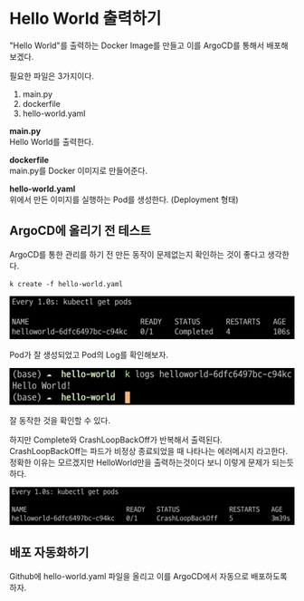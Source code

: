 # Hello World 출력하기

"Hello World"를 출력하는 Docker Image를 만들고 이를 ArgoCD를 통해서 배포해보겠다.

필요한 파일은 3가지이다.

1. main.py
2. dockerfile
3. hello-world.yaml


**main.py**<br/>
Hello World를 출력한다.

**dockerfile**<br>
main.py를 Docker 이미지로 만들어준다.

**hello-world.yaml**<br/>
위에서 만든 이미지를 실행하는 Pod를 생성한다. (Deployment 형태)


## ArgoCD에 올리기 전 테스트

ArgoCD를 통한 관리를 하기 전 만든 동작이 문제없는지 확인하는 것이 좋다고 생각한다.

    k create -f hello-world.yaml

![test-success](./image/test-success.png)

Pod가 잘 생성되었고 Pod의 Log를 확인해보자.

![test-log](./image/test-log.png)

잘 동작한 것을 확인할 수 있다.

하지만 Complete와 CrashLoopBackOff가 반복해서 출력된다. CrashLoopBackOff는 파드가 비정상 종료되었을 때 나타나는 에러메시지 라고한다. 정확한 이유는 모르겠지만 HelloWorld만을 출력하는것이다 보니 이렇게 문제가 되는듯하다.

![test-fail](./image/test-fail.png)

## 배포 자동화하기

Github에 hello-world.yaml 파일을 올리고 이를 ArgoCD에서 자동으로 배포하도록 하자.



